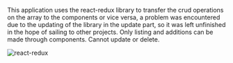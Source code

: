 This application uses the react-redux library to transfer the crud operations on the array to the components or vice versa, a problem was encountered due to the updating of the library in the update part, so it was left unfinished in the hope of sailing to other projects. Only listing and additions can be made through components. Cannot update or delete.

![react-redux](https://github.com/cnon06/react-react-redux/assets/59291488/1a9e24ef-b41d-4147-9714-ed5ed31fd4ff)
